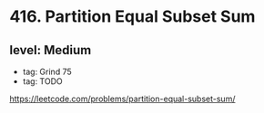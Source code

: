 # 416. Partition Equal Subset Sum
## level: Medium

- tag: Grind 75
- tag: TODO

https://leetcode.com/problems/partition-equal-subset-sum/

